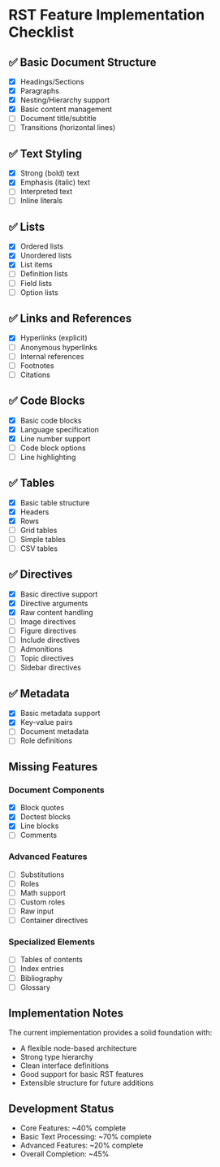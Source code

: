 # RST Feature Implementation Checklist

## ✅ Basic Document Structure
- [x] Headings/Sections
- [x] Paragraphs
- [x] Nesting/Hierarchy support
- [x] Basic content management
- [ ] Document title/subtitle
- [ ] Transitions (horizontal lines)

## ✅ Text Styling
- [x] Strong (bold) text
- [x] Emphasis (italic) text
- [ ] Interpreted text
- [ ] Inline literals

## ✅ Lists
- [x] Ordered lists
- [x] Unordered lists
- [x] List items
- [ ] Definition lists
- [ ] Field lists
- [ ] Option lists

## ✅ Links and References
- [x] Hyperlinks (explicit)
- [ ] Anonymous hyperlinks
- [ ] Internal references
- [ ] Footnotes
- [ ] Citations

## ✅ Code Blocks
- [x] Basic code blocks
- [x] Language specification
- [x] Line number support
- [ ] Code block options
- [ ] Line highlighting

## ✅ Tables
- [x] Basic table structure
- [x] Headers
- [x] Rows
- [ ] Grid tables
- [ ] Simple tables
- [ ] CSV tables

## ✅ Directives
- [x] Basic directive support
- [x] Directive arguments
- [x] Raw content handling
- [ ] Image directives
- [ ] Figure directives
- [ ] Include directives
- [ ] Admonitions
- [ ] Topic directives
- [ ] Sidebar directives

## ✅ Metadata
- [x] Basic metadata support
- [x] Key-value pairs
- [ ] Document metadata
- [ ] Role definitions

## Missing Features
### Document Components
- [X] Block quotes
- [X] Doctest blocks
- [X] Line blocks
- [ ] Comments

### Advanced Features
- [ ] Substitutions
- [ ] Roles
- [ ] Math support
- [ ] Custom roles
- [ ] Raw input
- [ ] Container directives

### Specialized Elements
- [ ] Tables of contents
- [ ] Index entries
- [ ] Bibliography
- [ ] Glossary

## Implementation Notes
The current implementation provides a solid foundation with:
- A flexible node-based architecture
- Strong type hierarchy
- Clean interface definitions
- Good support for basic RST features
- Extensible structure for future additions

## Development Status
- Core Features: ~40% complete
- Basic Text Processing: ~70% complete
- Advanced Features: ~20% complete
- Overall Completion: ~45%
